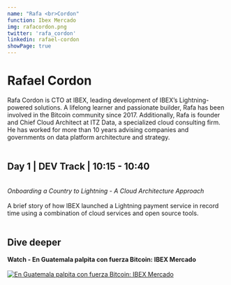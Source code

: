 ```yaml
---
name: "Rafa <br>Cordon"
function: Ibex Mercado
img: rafacordon.png
twitter: 'rafa_cordon'
linkedin: rafael-cordon
showPage: true
---
```


# Rafael Cordon
 
Rafa Cordon is CTO at IBEX, leading development of IBEX’s Lightning-powered solutions. A lifelong learner and passionate builder, Rafa has been involved in the Bitcoin community since 2017. Additionally, Rafa is founder and Chief Cloud Architect at ITZ Data, a specialized cloud consulting firm. He has worked for more than 10 years advising companies and governments on data platform architecture and strategy.
<br><br>

## Day 1 | DEV Track | 10:15 - 10:40
<br>
<i>Onboarding a Country to Lightning - A Cloud Architecture Approach</i><br><br>
A brief story of how IBEX launched a Lightning payment service in record time using a combination of cloud services and open source tools.<br><br>

## Dive deeper


<div class="grid grid-cols-1 md:grid-cols-2 gap-5">
<div class="p-3 my-2">

**Watch - En Guatemala palpita con fuerza Bitcoin: IBEX Mercado** <br><br>
[ ![En Guatemala palpita con fuerza Bitcoin: IBEX Mercado](/2022/content/rafa_satoshi.png)](https://www.youtube.com/watch?v=yN__KO02kBA/)
</div>

</div>

<br>



